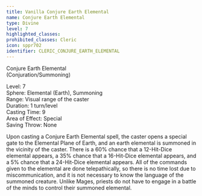 ```yaml
---
title: Vanilla Conjure Earth Elemental
name: Conjure Earth Elemental
type: Divine
level: 7
highlighted_classes: 
prohibited_classes: Cleric
icon: sppr702
identifier: CLERIC_CONJURE_EARTH_ELEMENTAL
---
```

Conjure Earth Elemental   
(Conjuration/Summoning)  
  
Level: 7  
Sphere: Elemental (Earth), Summoning  
Range: Visual range of the caster  
Duration: 1 turn/level  
Casting Time: 9  
Area of Effect: Special  
Saving Throw: None  
  
Upon casting a Conjure Earth Elemental spell, the caster opens a special gate to the Elemental Plane of Earth, and an earth elemental is summoned in the vicinity of the caster. There is a 60% chance that a 12-Hit-Dice elemental appears, a 35% chance that a 16-Hit-Dice elemental appears, and a 5% chance that a 24-Hit-Dice elemental appears. All of the commands given to the elemental are done telepathically, so there is no time lost due to miscommunication, and it is not necessary to know the language of the summoned creature. Unlike Mages, priests do not have to engage in a battle of the minds to control their summoned elemental.  
